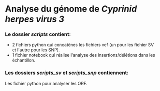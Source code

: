 # Analyse du génome de _Cyprinid herpes virus 3_


### Le dossier _scripts_ contient:
- 2 fichiers python qui concatènes les fichiers vcf (un pour les fichier SV et l'autre pour les SNP).
- 1 fichier notebook qui réalise l'analyse des insertions/délétions dans les échantillon.

### Les dossiers _scripts_sv_ et _scripts_snp_ contiennent:
Les fichier python pour analyser les ORF.
